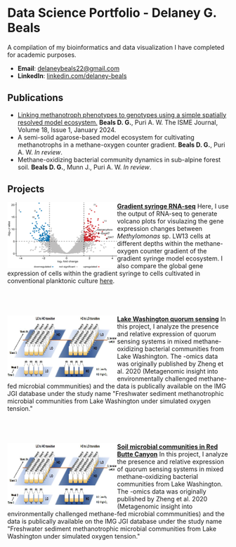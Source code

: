 # Data Science Portfolio - Delaney G. Beals
A compilation of my bioinformatics and data visualization I have completed for academic purposes. 

- **Email**: [delaneybeals22@gmail.com](delaneybeals22@gmail.com)
- **LinkedIn**: [linkedin.com/delaney-beals](https://www.linkedin.com/in/delaney-beals/)

## Publications
- [Linking methanotroph phenotypes to genotypes using a simple spatially resolved model ecosystem.](https://academic.oup.com/ismej/article/18/1/wrae060/7646178) <b>Beals D. G.</b>, Puri A. W. The ISME Journal, Volume 18, Issue 1, January 2024.
- A semi-solid agarose-based model ecosystem for cultivating methanotrophs in a methane-oxygen counter gradient. <b>Beals D. G.</b>, Puri A. W. <i>In review</i>. 
- Methane-oxidizing bacterial community dynamics in sub-alpine forest soil. <b>Beals D. G.</b>, Munn J., Puri A. W. <i>In review</i>.

## Projects
<img align="left" width="250" height="150" src="https://github.com/delaney-beals/Portfolio/blob/main/Fig3.png"> **[Gradient syringe RNA-seq](https://github.com/delaney-beals/LW13_segments_RNA_seq)**
Here, I use the output of RNA-seq to generate volcano plots for visulazing the gene expression changes between <i>Methylomonas</i> sp. LW13 cells at different depths within the methane-oxygen counter gradient of the gradient syringe model ecosystem. I also compare the global gene expression of cells within the gradient syringe to cells cultivated in conventional planktonic culture [here](https://github.com/delaney-beals/LW13_segVplank_RNAseq).


 <br />

#

<img align="left" width="250" height="150" src="https://github.com/delaney-beals/Portfolio/blob/main/LW_microcosms.png"> **[Lake Washington quorum sensing](https://github.com/delaney-beals/Lake_Washington_QS)**
In this project, I analyze the presence and relative expression of quorum sensing systems in mixed methane-oxidizing bacterial communities from Lake Washington. The -omics data was originally published by Zheng et al. 2020 (Metagenomic insight into environmentally challenged methane-fed microbial commmunities) and the data is publically available on the IMG JGI database under the study name "Freshwater sediment methanotrophic microbial communities from Lake Washington under simulated oxygen tension."

 <br />

#

<img align="left" width="250" height="150" src="https://github.com/delaney-beals/Portfolio/blob/main/LW_microcosms.png"> **[Soil microbial communities in Red Butte Canyon](https://github.com/delaney-beals/RedButteCreek)**
In this project, I analyze the presence and relative expression of quorum sensing systems in mixed methane-oxidizing bacterial communities from Lake Washington. The -omics data was originally published by Zheng et al. 2020 (Metagenomic insight into environmentally challenged methane-fed microbial commmunities) and the data is publically available on the IMG JGI database under the study name "Freshwater sediment methanotrophic microbial communities from Lake Washington under simulated oxygen tension."

